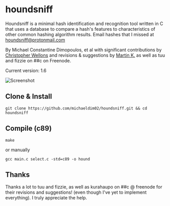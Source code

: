 # houndsniff
Houndsniff is a minimal hash identification and recognition tool written in C that uses a database to compare a hash's features to characteristics of other common hashing algorithm results. Email hashes that I missed at houndsniff@protonmail.com

By Michael Constantine Dimopoulos, et al
with significant contributions by [Christopher Wellons](https://github.com/skeeto) and revisions & suggestions by [Martin K.](https://github.com/kurahaupo) as well as tuu and fizzie on ##c on Freenode.

Current version: 1.6

![Screenshot](https://1.bp.blogspot.com/-NoLj1A28LTk/X25thDwJ2hI/AAAAAAAA8HU/l219Zr9vgCEZlY-GnsDK2VCbBQk6Um_QACLcBGAsYHQ/s16000/hound.png)

Clone & Install
----
```
git clone https://github.com/michaeldim02/houndsniff.git && cd houndsniff
```

Compile (c89)
----
```
make
```

or manually
```
gcc main.c select.c -std=c89 -o hound
```


Thanks
----
Thanks a lot to tuu and fizzie, as well as kurahaupo on ##c @ freenode for their revisions and suggestions! (even though I've yet to implement everything). I truly appreciate the help.
